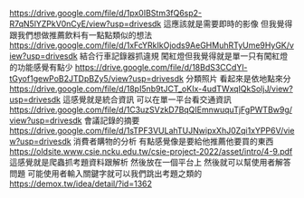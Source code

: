 https://drive.google.com/file/d/1px0IBStm3fQ6sp2-R7qN5lYZPkV0nCyE/view?usp=drivesdk
這應該就是需要即時的影像 但我覺得跟我們想做推薦飲料有一點點類似的想法
https://drive.google.com/file/d/1xFcYRkIkOjods9AeGHMuhRTyUme9HyGK/view?usp=drivesdk
結合行車記錄器抓違規 闖紅燈但我覺得就是單一只有闖紅燈的功能感覺有點少
https://drive.google.com/file/d/18BdS3CCdYl-tGyof1gewPoB2JTDpBZy5/view?usp=drivesdk
分類照片 看起來是依地點來分
https://drive.google.com/file/d/18pI5nb9tJCT_oKIx-4udTWxqIQkSoljJ/view?usp=drivesdk
這感覺就是統合資訊 可以在單一平台看交通資訊
https://drive.google.com/file/d/1C3uzSVzkD7BqQIEmnwuquTjFgPWTBw9g/view?usp=drivesdk
會議記錄的摘要
https://drive.google.com/file/d/1sTPF3VULahTUJNwipxXhJ0Zqi1xYPP6V/view?usp=drivesdk
消費者購物的分析 有點感覺像是要給他推薦他要買的東西
https://oldsite.www.csie.ncku.edu.tw/csie-project-2022/asset/intro/4-9.pdf
這感覺就是爬蟲抓考題資料跟解析 然後放在一個平台上 然後就可以幫使用者解答問題 可能使用者輸入關鍵字就可以我們跳出考題之類的
https://demox.tw/idea/detail/?id=1362
